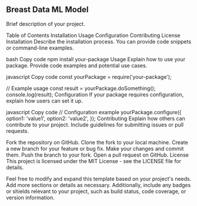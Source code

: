 ## Breast Data ML Model





Brief description of your project.

Table of Contents
Installation
Usage
Configuration
Contributing
License
Installation
Describe the installation process. You can provide code snippets or command-line examples.

bash
Copy code
npm install your-package
Usage
Explain how to use your package. Provide code examples and potential use cases.

javascript
Copy code
const yourPackage = require('your-package');

// Example usage
const result = yourPackage.doSomething();
console.log(result);
Configuration
If your package requires configuration, explain how users can set it up.

javascript
Copy code
// Configuration example
yourPackage.configure({
  option1: 'value1',
  option2: 'value2',
});
Contributing
Explain how others can contribute to your project. Include guidelines for submitting issues or pull requests.

Fork the repository on GitHub.
Clone the fork to your local machine.
Create a new branch for your feature or bug fix.
Make your changes and commit them.
Push the branch to your fork.
Open a pull request on GitHub.
License
This project is licensed under the MIT License - see the LICENSE file for details.

Feel free to modify and expand this template based on your project's needs. Add more sections or details as necessary. Additionally, include any badges or shields relevant to your project, such as build status, code coverage, or version information.
